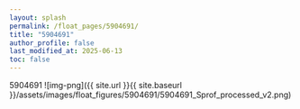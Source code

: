 ```yaml
---
layout: splash
permalink: /float_pages/5904691/
title: "5904691"
author_profile: false
last_modified_at: 2025-06-13
toc: false
---
```

 
5904691
![img-png]({{ site.url }}{{ site.baseurl }}/assets/images/float_figures/5904691/5904691_Sprof_processed_v2.png)